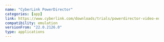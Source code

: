 ```yaml
---
name: "CyberLink PowerDirector"
categories: [app]
link: https://www.cyberlink.com/downloads/trials/powerdirector-video-editing-software/download_en_US.html
compatibility: emulation
versionFrom: "22.0.2126.0"
type: applications
---
```


